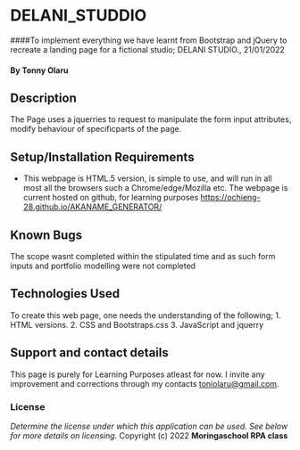 # DELANI_STUDDIO
####To implement everything we have learnt from Bootstrap and jQuery to recreate a landing page for a fictional studio; DELANI STUDIO., 21/01/2022
#### By **Tonny Olaru**
## Description
The Page uses a jquerries to request to manipulate the form input attributes, modify behaviour of specificparts of the page.
## Setup/Installation Requirements
* This webpage is HTML.5 version, is simple to use, and will run in all most all the browsers such a Chrome/edge/Mozilla etc. The webpage is current hosted on github, for learning purposes https://ochieng-28.github.io/AKANAME_GENERATOR/
## Known Bugs
The scope wasnt completed within the stipulated time and as such form inputs and portfolio modelling were not completed 
## Technologies Used
To create this web page, one needs the understanding of the following;
    1. HTML versions.
    2. CSS and Bootstraps.css
    3. JavaScript and jquerry
## Support and contact details
This page is purely for Learning Purposes atleast for now. I invite any improvement and corrections through my contacts toniolaru@gmail.com.
### License
*Determine the license under which this application can be used.  See below for more details on licensing.*
Copyright (c) 2022 **Moringaschool RPA class**

